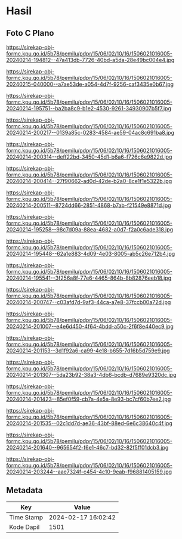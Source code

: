 # Hasil

## Foto C Plano

https://sirekap-obj-formc.kpu.go.id/5b78/pemilu/pdpr/15/06/02/10/16/1506021016005-20240214-194812--47a413db-7726-40bd-a5da-28e49bc004e4.jpg

https://sirekap-obj-formc.kpu.go.id/5b78/pemilu/pdpr/15/06/02/10/16/1506021016005-20240215-040000--a7ae53de-a054-4d7f-9256-caf3435e0b67.jpg

https://sirekap-obj-formc.kpu.go.id/5b78/pemilu/pdpr/15/06/02/10/16/1506021016005-20240214-195751--ba2ba8c9-b1e2-4530-9261-34930907b5f7.jpg

https://sirekap-obj-formc.kpu.go.id/5b78/pemilu/pdpr/15/06/02/10/16/1506021016005-20240214-200217--0139a85c-0283-4584-ae59-04ac8c691ba8.jpg

https://sirekap-obj-formc.kpu.go.id/5b78/pemilu/pdpr/15/06/02/10/16/1506021016005-20240214-200314--deff22bd-3450-45d1-b6a6-f726c6e9822d.jpg

https://sirekap-obj-formc.kpu.go.id/5b78/pemilu/pdpr/15/06/02/10/16/1506021016005-20240214-200414--27f90662-ad0d-42de-b2a0-8ce1f1e5322b.jpg

https://sirekap-obj-formc.kpu.go.id/5b78/pemilu/pdpr/15/06/02/10/16/1506021016005-20240214-200511--8724dd66-2851-4868-b7ab-f21549e8871d.jpg

https://sirekap-obj-formc.kpu.go.id/5b78/pemilu/pdpr/15/06/02/10/16/1506021016005-20240214-195258--98c7d09a-88ea-4682-a0d7-f2a0c6ade318.jpg

https://sirekap-obj-formc.kpu.go.id/5b78/pemilu/pdpr/15/06/02/10/16/1506021016005-20240214-195448--62a1e883-4d09-4e03-8005-ab5c26e712b4.jpg

https://sirekap-obj-formc.kpu.go.id/5b78/pemilu/pdpr/15/06/02/10/16/1506021016005-20240214-195541--3f256a8f-77e6-4465-864b-8b82876eeb18.jpg

https://sirekap-obj-formc.kpu.go.id/5b78/pemilu/pdpr/15/06/02/10/16/1506021016005-20240214-200747--c03afd7d-9af3-44ca-a7e8-37fccb00a72d.jpg

https://sirekap-obj-formc.kpu.go.id/5b78/pemilu/pdpr/15/06/02/10/16/1506021016005-20240214-201007--e4e6d450-4f64-4bdd-a50c-2f6f8e440ec9.jpg

https://sirekap-obj-formc.kpu.go.id/5b78/pemilu/pdpr/15/06/02/10/16/1506021016005-20240214-201153--3d1f92a6-ca99-4e18-b655-7d16b5d759e9.jpg

https://sirekap-obj-formc.kpu.go.id/5b78/pemilu/pdpr/15/06/02/10/16/1506021016005-20240214-201307--5da23b92-38a3-4db6-bcdb-d7689e9320dc.jpg

https://sirekap-obj-formc.kpu.go.id/5b78/pemilu/pdpr/15/06/02/10/16/1506021016005-20240214-201423--85ef0f59-cb7a-4e5a-8e93-bc7cf60b7ee2.jpg

https://sirekap-obj-formc.kpu.go.id/5b78/pemilu/pdpr/15/06/02/10/16/1506021016005-20240214-201535--02c1dd7d-ae36-43bf-88ed-6e6c38640c4f.jpg

https://sirekap-obj-formc.kpu.go.id/5b78/pemilu/pdpr/15/06/02/10/16/1506021016005-20240214-201640--965654f2-f6e1-46c7-bd32-82f5ff01dcb3.jpg

https://sirekap-obj-formc.kpu.go.id/5b78/pemilu/pdpr/15/06/02/10/16/1506021016005-20240214-203244--aae7324f-c454-4c10-9eab-f96881405159.jpg


## Metadata

| Key        | Value               |
| ---------- | ------------------- |
| Time Stamp | 2024-02-17 16:02:42 |
| Kode Dapil | 1501                |



